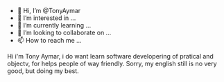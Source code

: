 - 👋 Hi, I’m @TonyAymar
- 👀 I’m interested in ...
- 🌱 I’m currently learning ...
- 💞️ I’m looking to collaborate on ...
- 📫 How to reach me ...

<!---
TonyAymar/TonyAymar is a ✨ special ✨ repository because its `README.md` (this file) appears on your GitHub profile.
You can click the Preview link to take a look at your changes.
--->
Hi i'm Tony Aymar, i do want learn software developering of pratical and objectv, for helps people of way friendly.
Sorry, my english still is no very good, but doing my best.
